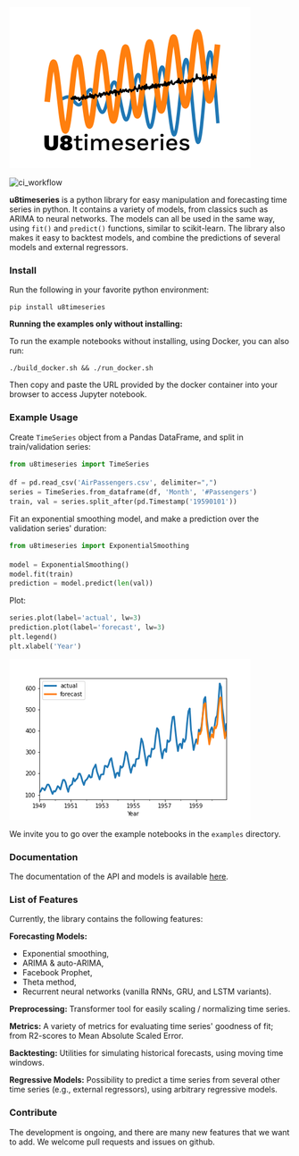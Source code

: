 ![u8timeseries](images/logo-72dpi.png "u8timeseries")

![ci_workflow](https://github.com/unit8co/u8timeseries/workflows/ci_workflow/badge.svg)

**u8timeseries** is a python library for easy manipulation and forecasting time series in python.
It contains a variety of models, from classics such as ARIMA to neural networks.
The models can all be used in the same way, using `fit()` and `predict()` functions,
similar to scikit-learn. The library also makes it easy to backtest models,
and combine the predictions of several models and external regressors.

### Install
Run the following in your favorite python environment:
```
pip install u8timeseries
```

**Running the examples only without installing:**

To run the example notebooks without installing, using Docker, you can also run: 
```
./build_docker.sh && ./run_docker.sh
```
Then copy and paste the URL provided by the docker container into your browser to access Jupyter notebook.

### Example Usage
Create `TimeSeries` object from a Pandas DataFrame, and split in train/validation series:
```python
from u8timeseries import TimeSeries

df = pd.read_csv('AirPassengers.csv', delimiter=",")
series = TimeSeries.from_dataframe(df, 'Month', '#Passengers')
train, val = series.split_after(pd.Timestamp('19590101'))
```

Fit an exponential smoothing model, and make a prediction over the validation series' duration:
```python
from u8timeseries import ExponentialSmoothing

model = ExponentialSmoothing()
model.fit(train)
prediction = model.predict(len(val))
```

Plot:
```python
series.plot(label='actual', lw=3)
prediction.plot(label='forecast', lw=3)
plt.legend()
plt.xlabel('Year')
```
![example](images/example.png "example")

We invite you to go over the example notebooks in the `examples` directory.

### Documentation
The documentation of the API and models is available [here](https://unit8co.github.io/u8timeseries/).

### List of Features
Currently, the library contains the following features: 

**Forecasting Models:** 
* Exponential smoothing, 
* ARIMA & auto-ARIMA,
* Facebook Prophet,
* Theta method, 
* Recurrent neural networks (vanilla RNNs, GRU, and LSTM variants).

**Preprocessing:** Transformer tool for easily scaling / normalizing time series.

**Metrics:** A variety of metrics for evaluating time series' goodness of fit; 
from R2-scores to Mean Absolute Scaled Error.

**Backtesting:** Utilities for simulating historical forecasts, using moving time windows.

**Regressive Models:** Possibility to predict a time series from several other time series 
(e.g., external regressors), using arbitrary regressive models.


### Contribute
The development is ongoing, and there are many new features that we want to add. 
We welcome pull requests and issues on github.

